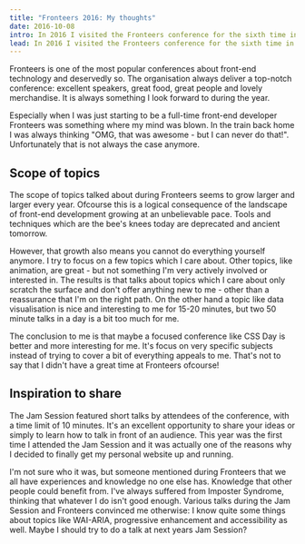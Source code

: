 ```yaml
---
title: "Fronteers 2016: My thoughts"
date: 2016-10-08
intro: In 2016 I visited the Fronteers conference for the sixth time in a row.
lead: In 2016 I visited the Fronteers conference for the sixth time in a row. You can read my notes in an earlier post on this website.
---
```


Fronteers is one of the most popular conferences about front-end technology and deservedly so.
The organisation always deliver a top-notch conference: excellent speakers, great food, great people and lovely merchandise.
It is always something I look forward to during the year.

Especially when I was just starting to be a full-time front-end developer Fronteers was something where my mind was
 blown. In the train back home I was always thinking "OMG, that was awesome - but I can never do that!".
 Unfortunately that is not always the case anymore.

## Scope of topics

The scope of topics talked about during Fronteers seems to grow larger and larger every year. Ofcourse
this is a logical consequence of the landscape of front-end development growing at an unbelievable pace.
Tools and techniques which are the bee's knees today are deprecated and ancient tomorrow.

However, that growth also means you cannot do everything yourself anymore. I try to focus on a few topics
which I care about. Other topics, like animation, are great - but not something I'm very actively involved
or interested in. The results is that talks about topics which I care about only scratch the surface and
don't offer anything new to me - other than a reassurance that I'm on the right path. On the other hand a topic like data visualisation is nice and interesting to me for 15-20 minutes, but
 two 50 minute talks in a day is a bit too much for me.

The conclusion to me is that maybe a focused conference like CSS Day is better and more interesting for me.
It's focus on very specific subjects instead of trying to cover a bit of everything appeals to me. That's
not to say that I didn't have a great time at Fronteers ofcourse!

## Inspiration to share

The Jam Session featured short talks by attendees of the conference, with a time limit of 10 minutes.
It's an excellent opportunity to share your ideas or simply to learn how to talk in front of an audience.
This year was the first time I attended the Jam Session and it was actually one of the reasons why I
decided to finally get my personal website up and running.

I'm not sure who it was, but someone mentioned during Fronteers that we all have experiences and
knowledge no one else has. Knowledge that other people could benefit from. I've always suffered from
 Imposter Syndrome, thinking that whatever I do isn't good enough. Various talks during the
 Jam Session and Fronteers convinced me otherwise: I know quite some things about topics like WAI-ARIA,
 progressive enhancement and accessibility as well. Maybe I should try to do a talk at next years Jam Session?